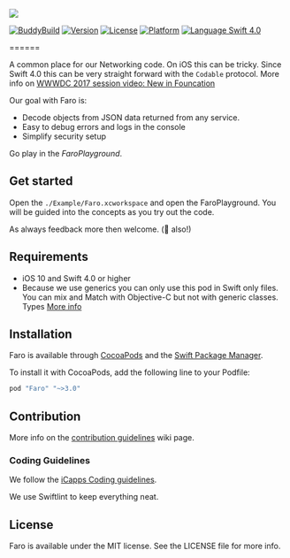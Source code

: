 ![](./Images/FaroShield.jpg)

[![BuddyBuild](https://dashboard.buddybuild.com/api/statusImage?appID=57ea1d04856a610100f8208a&branch=develop&build=latest)](https://dashboard.buddybuild.com/apps/57ea1d04856a610100f8208a/build/latest)
 [![Version](https://img.shields.io/cocoapods/v/Faro.svg?style=flat)](http://cocoapods.org/pods/Faro) [![License](https://img.shields.io/cocoapods/l/Faro.svg?style=flat)](http://cocoapods.org/pods/Faro) [![Platform](https://img.shields.io/cocoapods/p/Faro.svg?style=flat)](http://cocoapods.org/pods/Faro)
[![Language Swift 4.0](https://img.shields.io/badge/Language-Swift%204.0-orange.svg?style=flat)](https://swift.org)

======

A common place for our Networking code. On iOS this can be tricky. Since Swift 4.0 this can be very straight forward with the `Codable` protocol. More info on [WWWDC 2017 session video: New in Founcation](https://developer.apple.com/videos/play/wwdc2017/212/)

Our goal with Faro is:

* Decode objects from JSON data returned from any service.
* Easy to debug errors and logs in the console
* Simplify security setup

Go play in the *FaroPlayground*.

## Get started

Open the `./Example/Faro.xcworkspace` and open the FaroPlayground. You will be guided into the concepts as you try out the code.

As always feedback more then welcome. (🍻 also!)

## Requirements

- iOS 10 and Swift 4.0 or higher
- Because we use generics you can only use this pod in Swift only files. You can mix and Match with Objective-C but not with generic classes.  Types [More info](https://developer.apple.com/library/ios/documentation/Swift/Conceptual/BuildingCocoaApps/InteractingWithObjective-CAPIs.html#//apple_ref/doc/uid/TP40014216-CH4-ID53)

## Installation

Faro is available through [CocoaPods](http://cocoapods.org) and the [Swift Package Manager](https://swift.org/package-manager/).

To install it with CocoaPods, add the following line to your Podfile:

```ruby
pod "Faro" "~>3.0"
```

## Contribution

More info on the [contribution guidelines](https://github.com/icapps/ios-faro/wiki/Contribution) wiki page.

### Coding Guidelines

We follow the [iCapps Coding guidelines](https://github.com/icapps/coding-guidelines/tree/master/iOS/Swift).

We use Swiftlint to keep everything neat.

## License

Faro is available under the MIT license. See the LICENSE file for more info.
